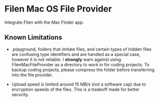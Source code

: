 # Filen Mac OS File Provider

Integrate Filen with the Mac Finder app.

## Known Limitations

- .playground, folders that imitate files, and certain types of hidden files are confusing type identifiers and are handled as a special case, however it is not reliable. I **strongly** warn against using FilenMacFileProvider as a directory to work in for coding projects. To backup coding projects, please compress the folder before transferring into the file provider.

- Upload speed is limited around 15 MB/s (not a software cap) due to encryption speeds of the files. This is a tradeoff made for better security.
